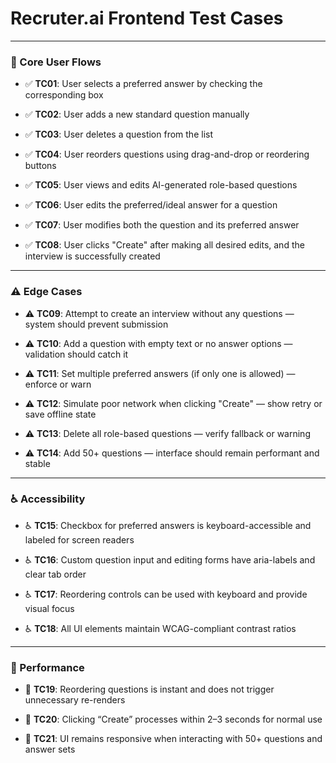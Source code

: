 # Recruter.ai Frontend Test Cases

---

### 🧩 Core User Flows

*   ✅ **TC01**: User selects a preferred answer by checking the corresponding box
    
*   ✅ **TC02**: User adds a new standard question manually
    
*   ✅ **TC03**: User deletes a question from the list
    
*   ✅ **TC04**: User reorders questions using drag-and-drop or reordering buttons
    
*   ✅ **TC05**: User views and edits AI-generated role-based questions
    
*   ✅ **TC06**: User edits the preferred/ideal answer for a question
    
*   ✅ **TC07**: User modifies both the question and its preferred answer
    
*   ✅ **TC08**: User clicks "Create" after making all desired edits, and the interview is successfully created

---   

### ⚠️ Edge Cases

*   ⚠️ **TC09**: Attempt to create an interview without any questions — system should prevent submission
    
*   ⚠️ **TC10**: Add a question with empty text or no answer options — validation should catch it
    
*   ⚠️ **TC11**: Set multiple preferred answers (if only one is allowed) — enforce or warn
    
*   ⚠️ **TC12**: Simulate poor network when clicking "Create" — show retry or save offline state
    
*   ⚠️ **TC13**: Delete all role-based questions — verify fallback or warning
    
*   ⚠️ **TC14**: Add 50+ questions — interface should remain performant and stable

---    

### ♿ Accessibility

*   ♿ **TC15**: Checkbox for preferred answers is keyboard-accessible and labeled for screen readers
    
*   ♿ **TC16**: Custom question input and editing forms have aria-labels and clear tab order
    
*   ♿ **TC17**: Reordering controls can be used with keyboard and provide visual focus
    
*   ♿ **TC18**: All UI elements maintain WCAG-compliant contrast ratios

---    

### 🚀 Performance

*   🚀 **TC19**: Reordering questions is instant and does not trigger unnecessary re-renders
    
*   🚀 **TC20**: Clicking “Create” processes within 2–3 seconds for normal use
    
*   🚀 **TC21**: UI remains responsive when interacting with 50+ questions and answer sets